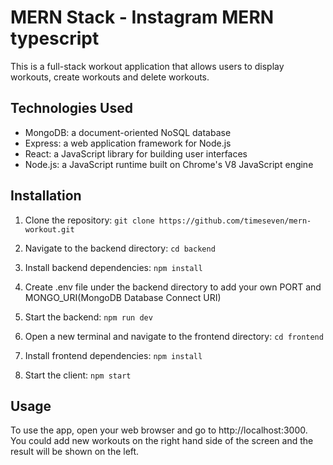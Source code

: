 # MERN Stack - Instagram MERN typescript

This is a full-stack workout application that allows users to display workouts, create workouts and delete workouts.

## Technologies Used

- MongoDB: a document-oriented NoSQL database
- Express: a web application framework for Node.js
- React: a JavaScript library for building user interfaces
- Node.js: a JavaScript runtime built on Chrome's V8 JavaScript engine

## Installation

1. Clone the repository: `git clone https://github.com/timeseven/mern-workout.git`

2. Navigate to the backend directory: `cd backend`

3. Install backend dependencies: `npm install`

4. Create .env file under the backend directory to add your own PORT and MONGO_URI(MongoDB Database Connect URI)

5. Start the backend: `npm run dev`

6. Open a new terminal and navigate to the frontend directory: `cd frontend`

7. Install frontend dependencies: `npm install`

8. Start the client: `npm start`

## Usage

To use the app, open your web browser and go to http://localhost:3000. You could add new workouts on the right hand side of the screen and the result will be shown on the left.
